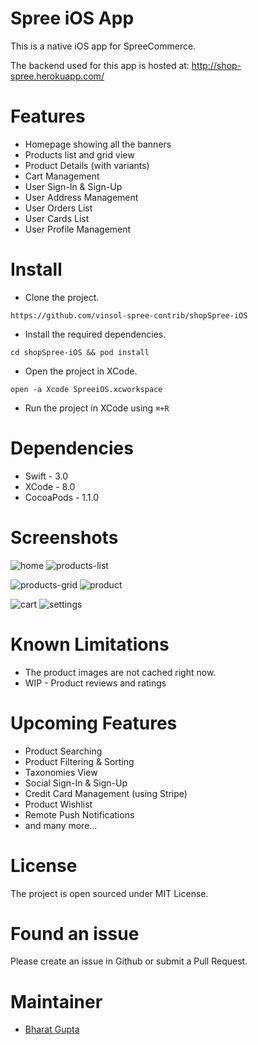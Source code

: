 # Spree iOS App

This is a native iOS app for SpreeCommerce.

The backend used for this app is hosted at: http://shop-spree.herokuapp.com/


# Features

* Homepage showing all the banners
* Products list and grid view
* Product Details (with variants)
* Cart Management
* User Sign-In & Sign-Up
* User Address Management
* User Orders List
* User Cards List
* User Profile Management


# Install

* Clone the project.
```
https://github.com/vinsol-spree-contrib/shopSpree-iOS
```

* Install the required dependencies.
```
cd shopSpree-iOS && pod install
```

* Open the project in XCode.
```
open -a Xcode SpreeiOS.xcworkspace
```

* Run the project in XCode using `⌘+R`


# Dependencies

* Swift - 3.0
* XCode - 8.0
* CocoaPods - 1.1.0


# Screenshots

![home](https://cloud.githubusercontent.com/assets/1005808/20274198/c49302b8-aab9-11e6-8d6b-d88239fcbfba.png)      ![products-list](https://cloud.githubusercontent.com/assets/1005808/20274214/d12a8c08-aab9-11e6-979f-db4bb788c214.png)

![products-grid](https://cloud.githubusercontent.com/assets/1005808/20274221/d469f034-aab9-11e6-8b66-a37da3ae51cb.png)       ![product](https://cloud.githubusercontent.com/assets/1005808/20274223/d796104e-aab9-11e6-9fec-59c2680907f6.png)

![cart](https://cloud.githubusercontent.com/assets/1005808/20274225/d985f5f4-aab9-11e6-80cb-d288933f17a0.png)      ![settings](https://cloud.githubusercontent.com/assets/1005808/20274226/dbbeb978-aab9-11e6-84d9-6c16b6f5d3c9.png)


# Known Limitations

* The product images are not cached right now.
* WIP - Product reviews and ratings

# Upcoming Features

* Product Searching
* Product Filtering & Sorting
* Taxonomies View
* Social Sign-In & Sign-Up
* Credit Card Management (using Stripe)
* Product Wishlist
* Remote Push Notifications
* and many more...


# License

The project is open sourced under MIT License.


# Found an issue

Please create an issue in Github or submit a Pull Request.


# Maintainer

* [Bharat Gupta](http://github.com/Bharat311/)
